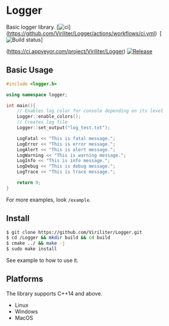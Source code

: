# Logger
Basic logger library.
[![ci](https://github.com/Viriliter/Logger/actions/workflows/ci.yml/badge.svg)]
(https://github.com/Viriliter/Logger/actions/workflows/ci.yml)&nbsp; [![Build status](https://ci.appveyor.com/api/projects/status/d2jnxclg20vd0o50?svg=true&branch=v1.x)]

(https://ci.appveyor.com/project/Viriliter/Logger) [![Release](https://img.shields.io/github/release/Viriliter/Logger.svg)](https://github.com/Viriliter/Logger/releases/latest)

## Basic Usage
```c++
#include <logger.h>

using namespace logger;

int main(){
    // Enables log color for console depending on its level
    Logger::enable_colors();
    // Creates log file
    Logger::set_output("log_test.txt");

    LogFatal << "This is fatal message.";
    LogError << "This is error message.";
    LogAlert << "This is alert message.";
    LogWarning << "This is warning message.";
    LogInfo << "This is info message.";
    LogDebug << "This is debug message.";
    LogTrace << "This is trace message.";

    return 0;
}
```
For more examples, look ```/example```.

## Install

```bash
$ git clone https://github.com/Viriliter/Logger.git
$ cd /Logger && mkdir build && cd build
$ cmake ../ && make -j
$ sudo make install
```
See example to how to use it.

## Platforms
The library supports C++14 and above.
* Linux
* Windows
* MacOS
